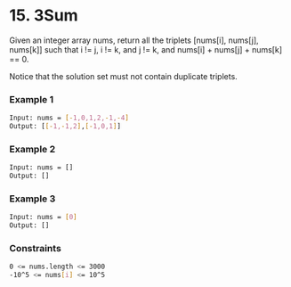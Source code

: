 # 15. 3Sum

Given an integer array nums, return all the triplets [nums[i], nums[j], nums[k]] such that i != j, i != k, and j != k, and nums[i] + nums[j] + nums[k] == 0.

Notice that the solution set must not contain duplicate triplets.

### Example 1
```sh
Input: nums = [-1,0,1,2,-1,-4]
Output: [[-1,-1,2],[-1,0,1]]
```

### Example 2
```sh
Input: nums = []
Output: []
```

### Example 3
```sh
Input: nums = [0]
Output: []
```

### Constraints
```sh
0 <= nums.length <= 3000
-10^5 <= nums[i] <= 10^5
```

